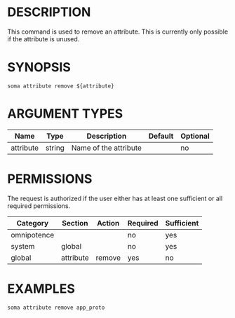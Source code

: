 # DESCRIPTION

This command is used to remove an attribute. This is currently only
possible if the attribute is unused.

# SYNOPSIS

```
soma attribute remove ${attribute}
```

# ARGUMENT TYPES

Name | Type |     Description   | Default | Optional
 --- |  --- | ----------------- | ------- | --------
attribute | string | Name of the attribute | | no

# PERMISSIONS

The request is authorized if the user either has at least one
sufficient or all required permissions.

Category | Section | Action | Required | Sufficient
 ------- | ------- | ------ | -------- | ----------
omnipotence | | | no | yes
system | global | | no | yes
global | attribute | remove | yes | no

# EXAMPLES

```
soma attribute remove app_proto
```
